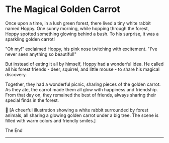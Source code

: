 # The Magical Golden Carrot

Once upon a time, in a lush green forest, there lived a tiny white rabbit named Hoppy. One sunny morning, while hopping through the forest, Hoppy spotted something glowing behind a bush. To his surprise, it was a sparkling golden carrot!

"Oh my!" exclaimed Hoppy, his pink nose twitching with excitement. "I've never seen anything so beautiful!"

But instead of eating it all by himself, Hoppy had a wonderful idea. He called all his forest friends - deer, squirrel, and little mouse - to share his magical discovery.

Together, they had a wonderful picnic, sharing pieces of the golden carrot. As they ate, the carrot made them all glow with happiness and friendship. From that day on, they remained the best of friends, always sharing their special finds in the forest.

🎨 [A cheerful illustration showing a white rabbit surrounded by forest animals, all sharing a glowing golden carrot under a big tree. The scene is filled with warm colors and friendly smiles.]

The End

---
